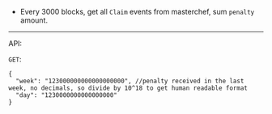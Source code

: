 - Every 3000 blocks, get all `Claim` events from masterchef, sum `penalty` amount.

---

API:

`GET`:

```
{
  "week": "123000000000000000000", //penalty received in the last week, no decimals, so divide by 10^18 to get human readable format
  "day": "1230000000000000000"
}
```

